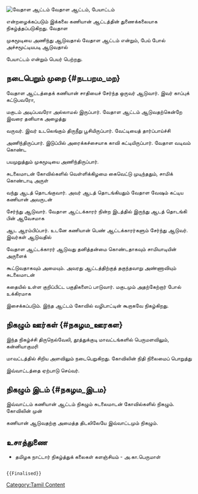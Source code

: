 ![*வேதாள ஆட்டம்*](வேதாள_ஆட்டம்.jpg "வேதாள ஆட்டம்") வேதாள ஆட்டம், பேயாட்டம்
என்றழைக்கப்படும் இக்கலை கணியான் ஆட்டத்தின் துணைக்கலையாக நிகழ்த்தப்படுகிறது. வேதாள
முகமூடியை அணிந்து ஆடுவதால் வேதாள ஆட்டம் என்றும், பேய் போல் அச்சமூட்டியபடி ஆடுவதால்
பேயாட்டம் என்றும் பெயர் பெற்றது.

## நடைபெறும் முறை {#நடபறம_மற}

வேதாள ஆட்டத்தைக் கணியான் சாதியைச் சேர்ந்த ஒருவர் ஆடுவார். இவர் காப்புக் கட்டுபவரோ,
மகுடம் அடிப்பவரோ அல்லாமல் இருப்பார். வேதாள ஆட்டம் ஆடுவதற்கென்றே இவரை தனியாக அழைத்து
வருவர். இவர் உடலெங்கும் திருநீறு பூசியிருப்பார். வேட்டியைத் தார்ப்பாய்ச்சி
அணிந்திருப்பார். இடுப்பில் அரைக்கச்சையாக காவி கட்டியிருப்பார். வேதாள வடிவம் கொண்ட
பயமுறுத்தும் முகமூடியை அணிந்திருப்பார்.

சுடலைமாடன் கோவில்களில் வெள்ளிக்கிழமை கைவெட்டு முடிந்ததும், சாமிக் கொண்டாடி அருள்
வந்து ஆடத் தொடங்குவார். அவர் ஆடத் தொடங்கியதும் வேதாள வேஷம் கட்டிய கணியான் அவருடன்
சேர்ந்து ஆடுவார். வேதாள ஆட்டக்காரர் நின்ற இடத்தில் இருந்து ஆடத் தொடங்கி பின் ஆவேசமாக
ஆட ஆரம்பிப்பார். உடனே கணியான் பெண் ஆட்டக்காரர்களும் சேர்ந்து ஆடுவர். இவர்கள் ஆடுவதில்
வேதாள ஆட்டக்காரர் ஆடுவது தனித்தன்மை கொண்டதாகவும் சாமியாடியின் அருளைக்
கூட்டுவதாகவும் அமையும். அவரது ஆட்டத்திற்குத் தகுந்தவாறு அண்ணாவியும் சுடலைமாடன்
கதையில் உள்ள குறிப்பிட்ட பகுதிகளைப் பாடுவார். மகுடமும் அதற்கேற்றார் போல் உக்கிரமாக
இசைக்கப்படும். இந்த ஆட்டம் கோவில் வழிபாட்டின் கூறாகவே நிகழ்கிறது.

## நிகழும் ஊர்கள் {#நகழம_ஊரகள}

இந்த நிகழ்ச்சி திருநெல்வேலி, தூத்துக்குடி மாவட்டங்களில் பெருமளவிலும், கன்னியாகுமரி
மாவட்டத்தில் சிறிய அளவிலும் நடைபெறுகிறது. கோவிலின் நிதி நிலைமைப் பொறுத்து
இவ்வாட்டத்தை ஏற்பாடு செய்வர்.

## நிகழும் இடம் {#நகழம_இடம}

இவ்வாட்டம் கணியான் ஆட்டம் நிகழும் சுடலைமாடன் கோவில்களில் நிகழும். கோவிலின் முன்
கணியான் ஆடுவதற்கு அமைத்த திடலிலேயே இவ்வாட்டமும் நிகழும்.

## உசாத்துணை

-   தமிழக நாட்டார் நிகழ்த்துக் கலைகள் களஞ்சியம் - அ.கா.பெருமாள்

```{=mediawiki}
{{Finalised}}
```
[Category:Tamil Content](Category:Tamil_Content "wikilink")
